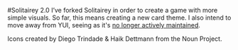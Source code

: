 #Solitairey 2.0
I’ve forked Solitairey in order to create a game with more simple visuals. So far, this means creating a new card theme. I also intend to move away from YUI, seeing as it's [no longer actively maintained](http://yahooeng.tumblr.com/post/96098168666/important-announcement-regarding-yui).

Icons created by Diego Trindade & Haik Dettmann from the Noun Project.
